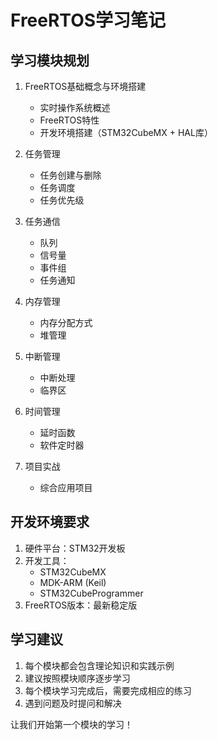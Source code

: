 # FreeRTOS学习笔记

## 学习模块规划

1. FreeRTOS基础概念与环境搭建
   - 实时操作系统概述
   - FreeRTOS特性
   - 开发环境搭建（STM32CubeMX + HAL库）
   
2. 任务管理
   - 任务创建与删除
   - 任务调度
   - 任务优先级
   
3. 任务通信
   - 队列
   - 信号量
   - 事件组
   - 任务通知
   
4. 内存管理
   - 内存分配方式
   - 堆管理
   
5. 中断管理
   - 中断处理
   - 临界区
   
6. 时间管理
   - 延时函数
   - 软件定时器
   
7. 项目实战
   - 综合应用项目

## 开发环境要求

1. 硬件平台：STM32开发板
2. 开发工具：
   - STM32CubeMX
   - MDK-ARM (Keil)
   - STM32CubeProgrammer
3. FreeRTOS版本：最新稳定版

## 学习建议

1. 每个模块都会包含理论知识和实践示例
2. 建议按照模块顺序逐步学习
3. 每个模块学习完成后，需要完成相应的练习
4. 遇到问题及时提问和解决

让我们开始第一个模块的学习！ 